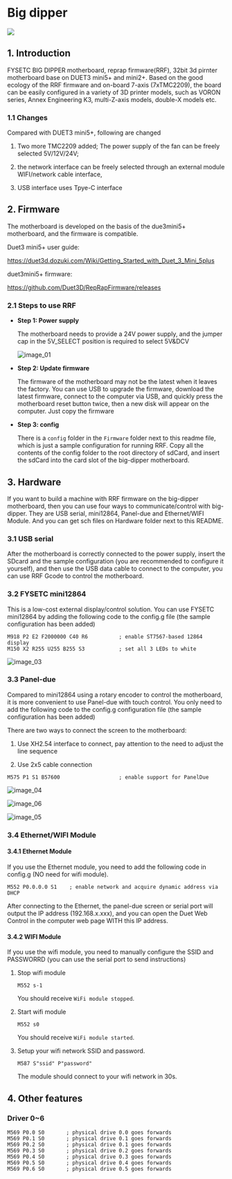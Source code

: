 # Big dipper

![](images/Big-Dipper.png)

## 1. Introduction

FYSETC BIG DIPPER motherboard, reprap firmware(RRF), 32bit 3d pirnter motherboard base on DUET3 mini5+ and mini2+. Based on the good ecology of the RRF firmware and on-board 7-axis (7xTMC2209), the board can be easily configured in a variety of 3D printer models, such as VORON series, Annex Engineering K3, multi-Z-axis models, double-X models etc.

### 1.1 Changes

Compared with DUET3 mini5+, following are changed

1. Two more TMC2209 added; The power supply of the fan can be freely selected 5V/12V/24V; 

2. the network interface can be freely selected through an external module WIFI/network cable interface, 

3. USB interface uses Tpye-C interface

## 2. Firmware

The motherboard is developed on the basis of the due3mini5+ motherboard, and the firmware is compatible. 

Duet3 mini5+ user guide:

https://duet3d.dozuki.com/Wiki/Getting_Started_with_Duet_3_Mini_5plus

duet3mini5+ firmware:

https://github.com/Duet3D/RepRapFirmware/releases

### 2.1 Steps to use RRF

- **Step 1: Power supply**

  The motherboard needs to provide a 24V power supply, and the jumper cap in the 5V_SELECT position is required to select 5V&DCV

  ![image_01](images/image_01.png)

- **Step 2: Update firmware**

  The firmware of the motherboard may not be the latest when it leaves the factory. You can use USB to upgrade the firmware, download the latest firmware, connect to the computer via USB, and quickly press the motherboard reset button twice, then a new disk will appear on the computer. Just copy the firmware

- **Step 3: config**

  There is a `config` folder in the `Firmware` folder next to this readme file, which is just a sample configuration for running RRF. Copy all the contents of the config folder to the root directory of sdCard, and insert the sdCard into the card slot of the big-dipper motherboard.

## 3. Hardware

If you want to build a machine with RRF firmware on the big-dipper motherboard, then you can use four ways to communicate/control with big-dipper. They are USB serial, mini12864, Panel-due and Ethernet/WIFI Module. And you can get sch files on Hardware folder next to this README.

### 3.1 USB serial

After the motherboard is correctly connected to the power supply, insert the SDcard and the sample configuration (you are recommended to configure it yourself), and then use the USB data cable to connect to the computer, you can use RRF Gcode to control the motherboard.

### 3.2 FYSETC mini12864

This is a low-cost external display/control solution. You can use FYSETC mini12864 by adding the following code to the config.g file (the sample configuration has been added)

```
M918 P2 E2 F2000000 C40 R6			; enable ST7567-based 12864 display
M150 X2 R255 U255 B255 S3			; set all 3 LEDs to white
```

![image_03](images/image_03.bmp)



### 3.3 Panel-due

Compared to mini12864 using a rotary encoder to control the motherboard, it is more convenient to use Panel-due with touch control. You only need to add the following code to the config.g configuration file (the sample configuration has been added)

There are two ways to connect the screen to the motherboard:

1. Use XH2.54 interface to connect, pay attention to the need to adjust the line sequence

2. Use 2x5 cable connection

```
M575 P1 S1 B57600                   ; enable support for PanelDue
```

![image_04](images\image_04.bmp)

![image_06](images\image_06.bmp)

![image_05](images\image_05.bmp)



### 3.4 Ethernet/WIFI Module

#### 3.4.1 Ethernet Module

If you use the Ethernet module, you need to add the following code in config.g (NO need for wifi module).

```
M552 P0.0.0.0 S1    ; enable network and acquire dynamic address via DHCP
```

After connecting to the Ethernet, the panel-due screen or serial port will output the IP address (192.168.x.xxx), and you can open the Duet Web Control in the computer web page WITH this IP address.

#### 3.4.2 WIFI Module

If you use the wifi module, you need to manually configure the SSID and PASSWORRD (you can use the serial port to send instructions)

1. Stop wifi module

   ```
   M552 s-1
   ```

   You should receive `WiFi module stopped`.

2. Start wifi module

   ```
   M552 s0
   ```

   You should receive `WiFi module started`.

3. Setup your wifi network SSID and password.

   ```
   M587 S"ssid" P"password"
   ```

   The module should connect to your wifi network in 30s.

## 4. Other features

### Driver 0~6

```
M569 P0.0 S0       ; physical drive 0.0 goes forwards
M569 P0.1 S0       ; physical drive 0.1 goes forwards
M569 P0.2 S0       ; physical drive 0.1 goes forwards
M569 P0.3 S0       ; physical drive 0.2 goes forwards
M569 P0.4 S0       ; physical drive 0.3 goes forwards
M569 P0.5 S0       ; physical drive 0.4 goes forwards
M569 P0.6 S0       ; physical drive 0.5 goes forwards
```

